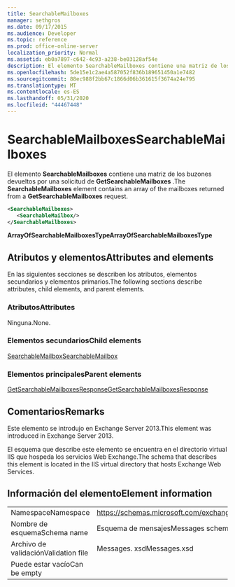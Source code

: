 ```yaml
---
title: SearchableMailboxes
manager: sethgros
ms.date: 09/17/2015
ms.audience: Developer
ms.topic: reference
ms.prod: office-online-server
localization_priority: Normal
ms.assetid: eb0a7897-c642-4c93-a238-be03128af54e
description: El elemento SearchableMailboxes contiene una matriz de los buzones devueltos por una solicitud de GetSearchableMailboxes.
ms.openlocfilehash: 5de15e1c2ae4a587052f836b189651450a1e7482
ms.sourcegitcommit: 88ec988f2bb67c1866d06b361615f3674a24e795
ms.translationtype: MT
ms.contentlocale: es-ES
ms.lasthandoff: 05/31/2020
ms.locfileid: "44467448"
---
```

# <a name="searchablemailboxes"></a><span data-ttu-id="45bf8-103">SearchableMailboxes</span><span class="sxs-lookup"><span data-stu-id="45bf8-103">SearchableMailboxes</span></span>

<span data-ttu-id="45bf8-104">El elemento **SearchableMailboxes** contiene una matriz de los buzones devueltos por una solicitud de **GetSearchableMailboxes** .</span><span class="sxs-lookup"><span data-stu-id="45bf8-104">The **SearchableMailboxes** element contains an array of the mailboxes returned from a **GetSearchableMailboxes** request.</span></span> 
  
```XML
<SearchableMailboxes>
   <SearchableMailbox/>
</SearchableMailboxes>
```

 <span data-ttu-id="45bf8-105">**ArrayOfSearchableMailboxesType**</span><span class="sxs-lookup"><span data-stu-id="45bf8-105">**ArrayOfSearchableMailboxesType**</span></span>
## <a name="attributes-and-elements"></a><span data-ttu-id="45bf8-106">Atributos y elementos</span><span class="sxs-lookup"><span data-stu-id="45bf8-106">Attributes and elements</span></span>

<span data-ttu-id="45bf8-107">En las siguientes secciones se describen los atributos, elementos secundarios y elementos primarios.</span><span class="sxs-lookup"><span data-stu-id="45bf8-107">The following sections describe attributes, child elements, and parent elements.</span></span>
  
### <a name="attributes"></a><span data-ttu-id="45bf8-108">Atributos</span><span class="sxs-lookup"><span data-stu-id="45bf8-108">Attributes</span></span>

<span data-ttu-id="45bf8-109">Ninguna.</span><span class="sxs-lookup"><span data-stu-id="45bf8-109">None.</span></span>
  
### <a name="child-elements"></a><span data-ttu-id="45bf8-110">Elementos secundarios</span><span class="sxs-lookup"><span data-stu-id="45bf8-110">Child elements</span></span>

[<span data-ttu-id="45bf8-111">SearchableMailbox</span><span class="sxs-lookup"><span data-stu-id="45bf8-111">SearchableMailbox</span></span>](searchablemailbox.md)
  
### <a name="parent-elements"></a><span data-ttu-id="45bf8-112">Elementos principales</span><span class="sxs-lookup"><span data-stu-id="45bf8-112">Parent elements</span></span>

[<span data-ttu-id="45bf8-113">GetSearchableMailboxesResponse</span><span class="sxs-lookup"><span data-stu-id="45bf8-113">GetSearchableMailboxesResponse</span></span>](getsearchablemailboxesresponse.md)
  
## <a name="remarks"></a><span data-ttu-id="45bf8-114">Comentarios</span><span class="sxs-lookup"><span data-stu-id="45bf8-114">Remarks</span></span>

<span data-ttu-id="45bf8-115">Este elemento se introdujo en Exchange Server 2013.</span><span class="sxs-lookup"><span data-stu-id="45bf8-115">This element was introduced in Exchange Server 2013.</span></span>
  
<span data-ttu-id="45bf8-116">El esquema que describe este elemento se encuentra en el directorio virtual IIS que hospeda los servicios Web Exchange.</span><span class="sxs-lookup"><span data-stu-id="45bf8-116">The schema that describes this element is located in the IIS virtual directory that hosts Exchange Web Services.</span></span>
  
## <a name="element-information"></a><span data-ttu-id="45bf8-117">Información del elemento</span><span class="sxs-lookup"><span data-stu-id="45bf8-117">Element information</span></span>

|||
|:-----|:-----|
|<span data-ttu-id="45bf8-118">Namespace</span><span class="sxs-lookup"><span data-stu-id="45bf8-118">Namespace</span></span>  <br/> |https://schemas.microsoft.com/exchange/services/2006/messages  <br/> |
|<span data-ttu-id="45bf8-119">Nombre de esquema</span><span class="sxs-lookup"><span data-stu-id="45bf8-119">Schema name</span></span>  <br/> |<span data-ttu-id="45bf8-120">Esquema de mensajes</span><span class="sxs-lookup"><span data-stu-id="45bf8-120">Messages schema</span></span>  <br/> |
|<span data-ttu-id="45bf8-121">Archivo de validación</span><span class="sxs-lookup"><span data-stu-id="45bf8-121">Validation file</span></span>  <br/> |<span data-ttu-id="45bf8-122">Messages. xsd</span><span class="sxs-lookup"><span data-stu-id="45bf8-122">Messages.xsd</span></span>  <br/> |
|<span data-ttu-id="45bf8-123">Puede estar vacío</span><span class="sxs-lookup"><span data-stu-id="45bf8-123">Can be empty</span></span>  <br/> ||
   


